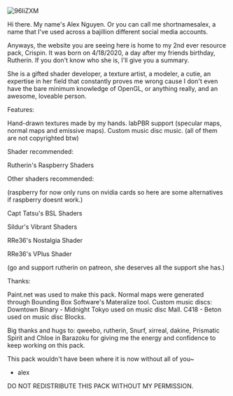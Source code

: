 ![96IiZXM](https://user-images.githubusercontent.com/63942150/82401664-94bd0e80-9a84-11ea-8013-8c85a17135a0.png)


Hi there. My name's Alex Nguyen. Or you can call me shortnamesalex, a name that I've used across a bajillion different social media accounts.

Anyways, the website you are seeing here is home to my 2nd ever resource pack, Crispin. It was born on 4/18/2020, a day after my friends birthday, Rutherin. If you don't know who she is, I'll give you a summary.

She is a gifted shader developer, a texture artist, a modeler, a cutie, an expertise in her field that constantly proves me wrong cause I don't even have the bare minimum knowledge of OpenGL, or anything really, and an awesome, loveable person.

Features:

Hand-drawn textures made by my hands.
labPBR support (specular maps, normal maps and emissive maps).
Custom music disc music. (all of them are not copyrighted btw)

Shader recommended:

Rutherin's Raspberry Shaders

Other shaders recommended:

(raspberry for now only runs on nvidia cards so here are some alternatives if raspberry doesnt work.)

Capt Tatsu's BSL Shaders

Sildur's Vibrant Shaders

RRe36's Nostalgia Shader

RRe36's VPlus Shader

(go and support rutherin on patreon, she deserves all the support she has.)

Thanks:

Paint.net was used to make this pack.
Normal maps were generated through Bounding Box Software's Materalize tool.
Custom music discs:
Downtown Binary - Midnight Tokyo used on music disc Mall.
C418 - Beton used on music disc Blocks.

Big thanks and hugs to: qweebo, rutherin, Snurf, xirreal, dakine, Prismatic Spirit and Chloe in Barazoku for giving me the energy and confidence to keep working on this pack.

This pack wouldn't have been where it is now without all of you~

- alex

DO NOT REDISTRIBUTE THIS PACK WITHOUT MY PERMISSION.
